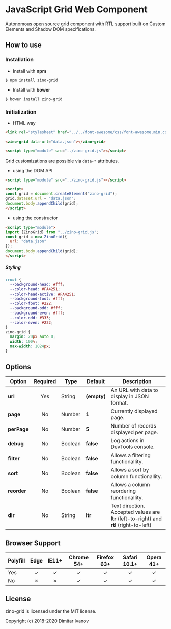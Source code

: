 # JavaScript Grid Web Component
Autonomous open source grid component with RTL support built on Custom Elements and Shadow DOM specifications.

## How to use

### Installation
- Install with **npm**
```
$ npm install zino-grid
```

- Install with **bower**
```
$ bower install zino-grid
```

### Initialization
- HTML way
```html
<link rel="stylesheet" href="../../font-awesome/css/font-awesome.min.css">

<zino-grid data-url="data.json"></zino-grid>

<script type="module" src="../zino-grid.js"></script>
```
Grid customizations are possible via `data-*` attributes.

- using the DOM API
```html
<script type="module" src="../zino-grid.js"></script>

<script>
const grid = document.createElement("zino-grid");
grid.dataset.url = "data.json";
document.body.appendChild(grid);
</script>
```

- using the constructor
```html
<script type="module">
import {ZinoGrid} from "../zino-grid.js";
const grid = new ZinoGrid({
  url: "data.json"
});
document.body.appendChild(grid);
</script>
```

##### Styling
```css
:root {
  --background-head: #fff;
  --color-head: #FA4251;
  --color-head-active: #FA4251;
  --background-foot: #fff;
  --color-foot: #222;
  --background-odd: #fff;
  --background-even: #fff;
  --color-odd: #333;
  --color-even: #222;
}
zino-grid {
  margin: 20px auto 0;
  width: 100%;
  max-width: 1024px;
}
```

## Options
|Option|Required|Type|Default|Description|
|---|:---:|---|---|---|
|**url**|Yes|String|**(empty)**|An URL with data to display in JSON format.|
|**page**|No|Number|**1**|Currently displayed page.|
|**perPage**|No|Number|**5**|Number of records displayed per page.|
|**debug**|No|Boolean|**false**|Log actions in DevTools console.|
|**filter**|No|Boolean|**false**|Allows a filtering functionallity.|
|**sort**|No|Boolean|**false**|Allows a sort by column functionallity.|
|**reorder**|No|Boolean|**false**|Allows a column reordering functionallity.|
|**dir**|No|String|**ltr**|Text direction. Accepted values are **ltr** (left-to-right) and **rtl** (right-to-left)|

## Browser Support
|Polyfill|Edge|IE11+|Chrome 54+|Firefox 63+|Safari 10.1+|Opera 41+|
|---|:---:|:---:|:---:|:---:|:---:|:---:|
|Yes|✓|✓|✓|✓|✓|✓|
|No|✗|✗|✓|✓|✓|✓| 

## License
zino-grid is licensed under the MIT license.

Copyright (c) 2018-2020 Dimitar Ivanov
